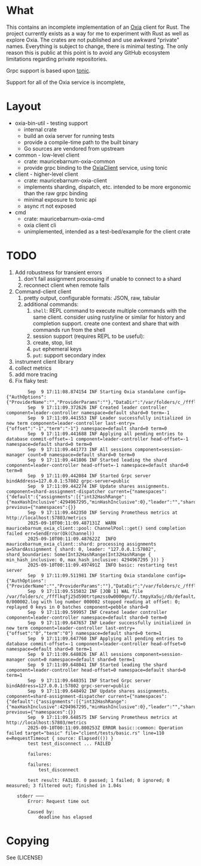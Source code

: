 # What

This contains an incomplete implementation of an [Oxia](https://github.com/oxia-db/oxia) client for Rust.  The project currently exists as a way for me to experiment with Rust as well as explore Oxia.  The crates are not published and use awkward "private" names.  Everything is subject to change, there is minimal testing.  The only reason this is public at this point is to avoid any GitHub ecosystem limitations regarding private repositories.

Grpc support is based upon [tonic](https://github.com/hyperium/tonic).

Support for all of the Oxia service is incomplete,

# Layout

* oxia-bin-util - testing support
  * internal crate
  * build an oxia server for running tests
  * provide a compile-time path to the built binary
  * Go sources are vendored from upstream
* common - low-level client
  * crate: mauricebarnum-oxia-common
  * provide grpc binding to the [OxiaClient](crates/common/proto/client.proto) service, using tonic
* client - higher-level client
  * crate: mauricebarnum-oxia-client
  * implements sharding, dispatch, etc. intended to be more ergonomic than the raw grpc binding
  * minimal exposure to tonic api
  * async rt not exposed
* cmd
  * crate: mauricebarnum-oxia-cmd
  * oxia client cli
  * unimplemented, intended as a test-bed/example for the client crate

# TODO

1. Add robustness for transient errors
   1. don't fail assignment processing if unable to connect to a shard
   1. reconnect client when remote fails
1. Command-client client
    1. pretty output, configurable formats: JSON, raw, tabular
    1. additional commands:
        1. `shell`: REPL command to execute multiple commands with the same client.  consider using rustyline or similar for history and completion support.  create one context and share that with commands run from the shell
        1. session support (requires REPL to be useful):
          1. create, stop, list
          1. `put` ephemeral keys
        1. `put`: support secondary index
1. instrument client library
  1. collect metrics
  1. add more tracing
1. Fix flaky test:

```
        Sep  9 17:11:08.874154 INF Starting Oxia standalone config={"AuthOptions":{"ProviderName":"","ProviderParams":""},"DataDir":"/var/folders/c_/ffflkqfj25d590trtpmzss0w0000gn/T/.tmpyXa5uj/db","DbBlockCacheMB":100,"InternalServerTLS":null,"InternalServiceAddr":"","MetricsServiceAddr":"127.0.0.1:57803","NotificationsEnabled":true,"NotificationsRetentionTime":3600000000000,"NumShards":1,"PeerTLS":null,"PublicServiceAddr":"127.0.0.1:57802","ServerTLS":null,"WalDir":"/var/folders/c_/ffflkqfj25d590trtpmzss0w0000gn/T/.tmpyXa5uj/wal","WalRetentionTime":3600000000000,"WalSyncData":true}
        Sep  9 17:11:09.372626 INF Created leader controller component=leader-controller namespace=default shard=0 term=-1
        Sep  9 17:11:09.441553 INF Leader successfully initialized in new term component=leader-controller last-entry={"offset":"-1","term":"-1"} namespace=default shard=0 term=0
        Sep  9 17:11:09.441688 INF Applying all pending entries to database commit-offset=-1 component=leader-controller head-offset=-1 namespace=default shard=0 term=0
        Sep  9 17:11:09.441773 INF All sessions component=session-manager count=0 namespace=default shard=0 term=0
        Sep  9 17:11:09.441806 INF Started leading the shard component=leader-controller head-offset=-1 namespace=default shard=0 term=0
        Sep  9 17:11:09.442084 INF Started Grpc server bindAddress=127.0.0.1:57802 grpc-server=public
        Sep  9 17:11:09.442274 INF Update shares assignments. component=shard-assignment-dispatcher current={"namespaces":{"default":{"assignments":[{"int32HashRange":{"maxHashInclusive":4294967295,"minHashInclusive":0},"leader":"","shard":"0"}],"shardKeyRouter":"XXHASH3"}}} previous={"namespaces":{}}
        Sep  9 17:11:09.442350 INF Serving Prometheus metrics at http://localhost:57803/metrics
        2025-09-10T00:11:09.487131Z  WARN mauricebarnum_oxia_client::pool: ChannelPool::get() send completion failed err=SendError(Ok(Channel))
        2025-09-10T00:11:09.487622Z  INFO mauricebarnum_oxia_client::shard: processing assignments a=ShardAssignment { shard: 0, leader: "127.0.0.1:57802", shard_boundaries: Some(Int32HashRange(Int32HashRange { min_hash_inclusive: 0, max_hash_inclusive: 4294967295 })) }
        2025-09-10T00:11:09.497491Z  INFO basic: restarting test server
        Sep  9 17:11:09.511981 INF Starting Oxia standalone config={"AuthOptions":{"ProviderName":"","ProviderParams":""},"DataDir":"/var/folders/c_/ffflkqfj25d590trtpmzss0w0000gn/T/.tmpyXa5uj/db","DbBlockCacheMB":100,"InternalServerTLS":null,"InternalServiceAddr":"","MetricsServiceAddr":"127.0.0.1:57803","NotificationsEnabled":true,"NotificationsRetentionTime":3600000000000,"NumShards":1,"PeerTLS":null,"PublicServiceAddr":"127.0.0.1:57802","ServerTLS":null,"WalDir":"/var/folders/c_/ffflkqfj25d590trtpmzss0w0000gn/T/.tmpyXa5uj/wal","WalRetentionTime":3600000000000,"WalSyncData":true}
        Sep  9 17:11:09.515032 INF [JOB 1] WAL file /var/folders/c_/ffflkqfj25d590trtpmzss0w0000gn/T/.tmpyXa5uj/db/default/shard-0/000002.log with log number 000002 stopped reading at offset: 0; replayed 0 keys in 0 batches component=pebble shard=0
        Sep  9 17:11:09.599957 INF Created leader controller component=leader-controller namespace=default shard=0 term=0
        Sep  9 17:11:09.647657 INF Leader successfully initialized in new term component=leader-controller last-entry={"offset":"0","term":"0"} namespace=default shard=0 term=1
        Sep  9 17:11:09.647760 INF Applying all pending entries to database commit-offset=-1 component=leader-controller head-offset=0 namespace=default shard=0 term=1
        Sep  9 17:11:09.648026 INF All sessions component=session-manager count=0 namespace=default shard=0 term=1
        Sep  9 17:11:09.648041 INF Started leading the shard component=leader-controller head-offset=0 namespace=default shard=0 term=1
        Sep  9 17:11:09.648351 INF Started Grpc server bindAddress=127.0.0.1:57802 grpc-server=public
        Sep  9 17:11:09.648492 INF Update shares assignments. component=shard-assignment-dispatcher current={"namespaces":{"default":{"assignments":[{"int32HashRange":{"maxHashInclusive":4294967295,"minHashInclusive":0},"leader":"","shard":"0"}],"shardKeyRouter":"XXHASH3"}}} previous={"namespaces":{}}
        Sep  9 17:11:09.648575 INF Serving Prometheus metrics at http://localhost:57803/metrics
        2025-09-10T00:11:09.800253Z ERROR basic::common: Operation failed target="basic" file="client/tests/basic.rs" line=110 e=RequestTimeout { source: Elapsed(()) }
        test test_disconnect ... FAILED

        failures:

        failures:
            test_disconnect

        test result: FAILED. 0 passed; 1 failed; 0 ignored; 0 measured; 3 filtered out; finished in 1.04s

    stderr ───
        Error: Request time out

        Caused by:
            deadline has elapsed

```

# Copying

See (LICENSE)  
